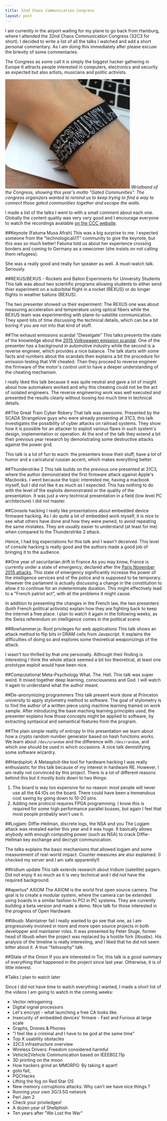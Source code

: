 ```yaml
---
title: 32nd Chaos Communication Congress
layout: post
---
```


I am currently in the airport waiting for my plane to go back from Hamburg, where I attended the 32nd Chaos Communication Congress (32C3 for short).
I decided to write a list of all the talks I watched and add a short personal commentary.
As I am doing this immediately after please excuse the brievity of some commentaries.

The Congress as some call it is simply the biggest hacker gathering in Europe
It attracts people interested in computers, electronics and security as expected but also artists, musicians and politic activists.

![32C3 wristband](/assets/media/32c3/wristband.jpg)
*Wristband of the Congress, showing this year's motto "Gated Communities".
The congress organizers wanted to remind us to keep trying to find a way to connect those gated communities together and escape the walls.*

I made a list of the talks I went to with a small comment about each one.
Globally the content quality was very very good and I encourage everyone to watch the recordings available [on the CCC website](https://media.ccc.de/c/32c3).

##Keynote (Fatuma Musa Afrah)
This was a big surprise to me.
I expected someone from the "technological/IT" community to give the keynote, but this was so much better!
Fatuma told us about her experience crossing borders and coming to Germany as a newcomer (she insists on not calling them refugees).

She was a really good and really fun speaker as well.
A must-watch talk. Seriously.

##REXUS/BEXUS - Rockets and Ballon Experiments for University Students
This talk was about two scientific programs allowing students to either send thier experiment on a suborbital flight in a rocket (REXUS) or do longer flights in weather ballons (BEXUS).

The two presenter showed us their experiment: The REXUS one was about measuring acceleration and temperature using optical fibers while the BEXUS team was experimenting with plane-to-satellite communication.
They spent lots of time discussing the technical details, which can be a bit boring if you are not into that kind of stuff.

##The exhaust emissions scandal "Dieselgate"
This talks presents the state of the knowledge about the [2015 Volkswagen emission scandal](https://en.wikipedia.org/wiki/Volkswagen_emissions_scandal).
One of the presenter has a background in automotive industry while the second is a reverse engineer, which provides a nice balance.
The talk starts with some facts and numbers about the scandals then explains a bit the procedure for emission testing that VW cheated.
Then they proceed to reverse engineer the firmware of the motor's control unit to have a deeper understanding of the cheating mechanism.

I really liked this talk because it was quite neutral and gave a lot of insight about how automakers worked and why this cheating could not be the act of isolated engineers.
The reverse engineering work was well executed and presented the results clearly without loosing too much time in technical details.

##The Great Train Cyber Robery
That talk was *awesome*.
Presented by the SCADA Strangelove guys who were already presenting at 31C3, this talk investigates the possibility of cyber attacks on railroad systems.
They show how it is possible for an attacker to exploit various flaws in such system's design, implementation or operation.
At the end of the talk they extend a bit their previous year research by demonstrating some destructive attacks against the power grid.

This talk is a lot of fun to wach: the presenters know their stuff, have a lot of humor and a caricatural russian accent, which makes everything better.

##Thunderstrike 2
This talk builds on the previous one presented at 31C3, where the author demonstrated the first firmware attack against Apple's Macbooks.
I went because the topic interested me, having a macbook myself, but I did not like it as much as I expected.
This has nothing to do with the level of the exploits demonstrated or the quality of the presentation.
It was just a very technical presentation in a field (low level PC architecture) I did not master.

##Console hacking
I really like presentations about embedded device firmware hacking.
As I do quite a lot of embedded work myself, it is nice to see what others have done and how they were pwned, to avoid repeating the same mistakes.
They are usually easier to understand (at least for me) when compared to the Thunderstrike 2 attack.

Hence, I had big expectations for this talk and I wasn't deceived.
This level of console hacking is really good and the authors made a good job of bringing it to the audience.

##One year of securitarian drift in France
As you may know, France is currently under a state of emergency, declared after the [Paris November 2015 attacks](https://en.wikipedia.org/wiki/November_2015_Paris_attacks).
This state of emergency significantly increase the power of the intelligence services and of the police and is supposed to be temporary.
However the parlament is actually discussing a change in the constitution to allow it to continue for an indeterminate duration.
This might effectively lead to a "French patriot act", with all the problems it might cause.

In addition to presenting the changes in the French law, the two presenters (both French political activists) explain how they are fighting back to keep the internet a free place.
I plan to watch it again in the following weeks, as the Swiss referendum on intelligence comes in the political scene.

##Rowhammer.js: Root privileges for web applications
This talk shows an attack method to flip bits in DRAM cells from Javascript.
It explains the difficulties of doing so and explores some theoretical weaponizings of the attack.

I wasn't too thrilled by that one personally.
Although their finding is interesting I think the whole attack seemed a bit too theoretical, at least one prototype exploit would have been nice.

##Computational Meta-Psychology
What. The. Hell.
This talk was super weird.
It mixed together deep learning, consciousness and God.
I will watch it again to understand what the author meant.

##De-anonymizing programmers
This talk present work done at Princeton university to apply stylometry method to software.
The goal of stylometry is to find the author of a written piece using machine learning trained on work sample.
After introducing the base maching learning principles used, the presenter explains how those concepts might be applied to software, by extracting syntaxical and semantical features from the program.

##The plain simple reality of entropy
In this presentation we learn about how a crypto random number generator based on hash functions works.
We learn about `/dev/urandom` and the difference with `/dev/random`, and which one should be used in which occasions.
A nice talk demistifying some software wizardry.

##Hardsploit: A Metasploit-like tool for hardware hacking
I was really enthusiastic for this talk because of my interest in hardware RE.
However, I am really not convinced by this project.
There is a lot of different reasons behind this but it mostly boils down to two things:

1. The board is way too expensive for no reason: most people will never use all the 64 IOs on the board.
    There could have been a tremendous cost saving by going down to 10-20 pins.
2. Adding new protocol requires FPGA programming.
    I know this is required for some high performance parallel busses, but again I feel that most people probably won't use it.


##Logjam: Diffie-Hellman, discrete logs, the NSA and you
The Logjam attack was revealed earlier this year and it was huge.
It basically allows anybody with enough computing power (such as NSA) to crack Diffie-Hellman key exchange and decrypt communication.

The talks explains the basic mechanisms that allowed logjam and some measurement of real-world impact.
Counter measures are also explained.
(I checked my server and I am safe apparently!)

##Iridium update
This talk extends research about Iridium (satellite) pagers.
Did not enjoy it so much as it is very technical and I did not have the required background.

##apertus° AXIOM
The AXIOM is the world first open source camera.
The goal is to create a modular system, where the camera can be extended using boards in a similar fashion to PCI in PC systems.
They are currently building a beta version and made a demo.
Nice talk for those interested in the progress of Open Hardware.

##libusb: Maintainer fail
I really wanted to go see that one, as I am progressively involved in more and more open source projects in both developper and maintainer roles.
It was presented by Peter Stuge, former head of libusb when the project was replaced by a hostile fork (libusbx).
His analysis of the timeline is really interesting, and I liked that he did not seem bitter about it.
A true "failosophy" talk.

##State of the Onion
If you are interested in Tor, this talk is a good summary of everything that happened in the project since last year.
Otherwise, it is of little interest.


#Talks I plan to watch later

Since I did not have time to watch everything I wanted, I made a short list of the videos I am going to watch in the coming weeks:

* Vector retrogaming
* Digital signal processors
* Let's encrypt - what launching a free CA looks like.
* Insecurity of embedded devices' firmare - Fast and Furious at large scale
* Graphs, Drones & Phones
* "I feel like a criminal and I have to be god at the same time"
* Top X usability obstacles
* 32C3 infrastructure overview
* Wireless Drivers: Freedom considered harmful
* Vehicle2Vehicle Communication based on IEEE802.11p
* 3D printing on the moon
* How hackers grind an MMORPG: By taking it apart!
* goto fail;
* PQCHacks
* Lifting the fog on Red Star OS
* New memory corruptions attacks: Why can't we have nice things ?
* Running your own 3G/3.5G network
* Perl Jam 2
* Check your priviledges!
* A dozen year of Shellphish
* Ten years after "We Lost the War"
